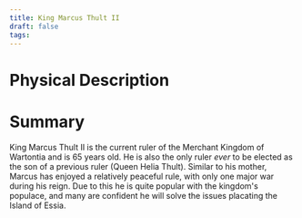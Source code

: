 ```yaml
---
title: King Marcus Thult II
draft: false
tags:
---
```

 

# Physical Description


# Summary
King Marcus Thult II is the current ruler of the Merchant Kingdom of Wartontia and is 65 years old. He is also the only ruler *ever* to be elected as the son of a previous ruler (Queen Helia Thult). Similar to his mother, Marcus has enjoyed a relatively peaceful rule, with only one major war during his reign. Due to this he is quite popular with the kingdom's populace, and many are confident he will solve the issues placating the Island of Essia.